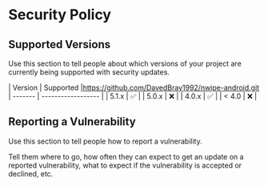 # Security Policy

## Supported Versions

Use this section to tell people about which versions of your project are
currently being supported with security updates.

| Version | Supported          |https://github.com/DavedBray1992/nwipe-android.git
| ------- | ------------------ |
| 5.1.x   | :white_check_mark: |
| 5.0.x   | :x:                |
| 4.0.x   | :white_check_mark: |
| < 4.0   | :x:                |

## Reporting a Vulnerability

Use this section to tell people how to report a vulnerability.

Tell them where to go, how often they can expect to get an update on a
reported vulnerability, what to expect if the vulnerability is accepted or
declined, etc.
